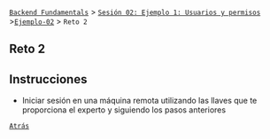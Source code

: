 [`Backend Fundamentals`](../../README.md) > [`Sesión 02: Ejemplo 1: Usuarios y permisos`](../README.md) >[`Ejemplo-02`](../Ejemplo-02) > `Reto 2`
	
## Reto 2

## Instrucciones

- Iniciar sesión en una máquina remota utilizando las llaves que te proporciona el experto y siguiendo los pasos anteriores

[`Atrás`](../Ejemplo-01)
